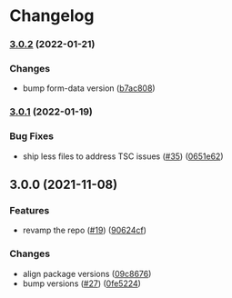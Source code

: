 # Changelog

### [3.0.2](https://www.github.com/web-std/io/compare/form-data-v3.0.1...form-data-v3.0.2) (2022-01-21)


### Changes

* bump form-data version ([b7ac808](https://www.github.com/web-std/io/commit/b7ac808ba8ae6488d5c2dc6d0d441412a7a8e2b8))

### [3.0.1](https://www.github.com/web-std/io/compare/form-data-v3.0.0...form-data-v3.0.1) (2022-01-19)


### Bug Fixes

* ship less files to address TSC issues ([#35](https://www.github.com/web-std/io/issues/35)) ([0651e62](https://www.github.com/web-std/io/commit/0651e62ae42d17eae2db89858c9e44f3342c304c))

## 3.0.0 (2021-11-08)


### Features

* revamp the repo ([#19](https://www.github.com/web-std/io/issues/19)) ([90624cf](https://www.github.com/web-std/io/commit/90624cfd2d4253c2cbc316d092f26e77b5169f47))


### Changes

* align package versions ([09c8676](https://www.github.com/web-std/io/commit/09c8676348619313d9df24d9597cea0eb82704d2))
* bump versions ([#27](https://www.github.com/web-std/io/issues/27)) ([0fe5224](https://www.github.com/web-std/io/commit/0fe5224124e318f560dcfbd8a234d05367c9fbcb))
